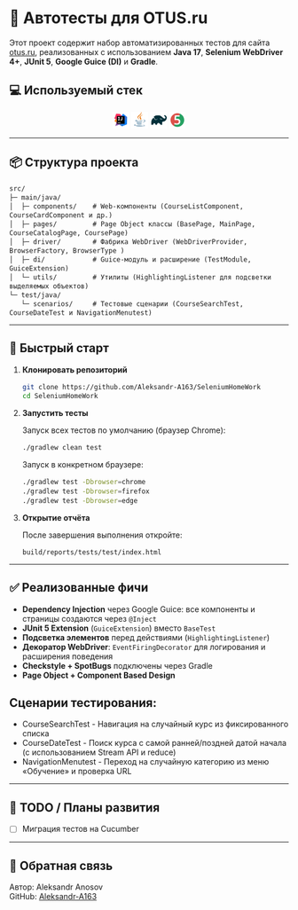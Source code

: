 # 🧪 Автотесты для OTUS.ru

Этот проект содержит набор автоматизированных тестов для сайта [otus.ru](https://otus.ru), реализованных с использованием **Java 17**, **Selenium WebDriver 4+**, **JUnit 5**, **Google Guice (DI)** и **Gradle**.

##  :computer: Используемый стек

<p align="center">
<a href="https://www.jetbrains.com/idea/"><img width="6%" title="IntelliJ IDEA" src="media/logo/Intelij_IDEA.svg"></a>
<a href="https://www.java.com/"><img width="6%" title="Java" src="media/logo/Java.svg"></a>
<a href="https://gradle.org/"><img width="6%" title="Gradle" src="media/logo/Gradle.svg"></a>
<a href="https://junit.org/junit5/"><img width="6%" title="JUnit5" src="media/logo/JUnit5.svg"></a>
</p>

---

## 📦 Структура проекта

```
src/
├─ main/java/
│  ├─ components/    # Web‑компоненты (CourseListComponent, CourseCardComponent и др.)
│  ├─ pages/         # Page Object классы (BasePage, MainPage, CourseCatalogPage, CoursePage)
│  ├─ driver/        # Фабрика WebDriver (WebDriverProvider, BrowserFactory, BrowserType )
│  ├─ di/            # Guice‑модуль и расширение (TestModule, GuiceExtension)
│  └─ utils/         # Утилиты (HighlightingListener для подсветки выделяемых объектов)
└─ test/java/
   └─ scenarios/     # Тестовые сценарии (CourseSearchTest, CourseDateTest и NavigationMenutest)
```

---

## 🚀 Быстрый старт

1. **Клонировать репозиторий**

   ```bash
   git clone https://github.com/Aleksandr-A163/SeleniumHomeWork
   cd SeleniumHomeWork
   ```

2. **Запустить тесты**

   Запуск всех тестов по умолчанию (браузер Chrome):

   ```bash
   ./gradlew clean test
   ```

   Запуск в конкретном браузере:

   ```bash
   ./gradlew test -Dbrowser=chrome
   ./gradlew test -Dbrowser=firefox
   ./gradlew test -Dbrowser=edge
   ```

3. **Открытие отчёта**

   После завершения выполнения откройте:

   ```
   build/reports/tests/test/index.html
   ```

---


## ✅ Реализованные фичи

- **Dependency Injection** через Google Guice: все компоненты и страницы создаются через `@Inject`
- **JUnit 5 Extension** (`GuiceExtension`) вместо `BaseTest`
- **Подсветка элементов** перед действиями (`HighlightingListener`)
- **Декоратор WebDriver**: `EventFiringDecorator` для логирования и расширения поведения
- **Checkstyle + SpotBugs** подключены через Gradle
- **Page Object + Component Based Design**

## Сценарии тестирования:

  - CourseSearchTest - Навигация на случайный курс из фиксированного списка
  - CourseDateTest - Поиск курса с самой ранней/поздней датой начала (с использованием Stream API и reduce)
  - NavigationMenutest - Переход на случайную категорию из меню «Обучение» и проверка URL

---

## 📌 TODO / Планы развития

- [ ] Миграция тестов на Cucumber


---

## 📧 Обратная связь

Автор: Aleksandr Anosov  
GitHub: [Aleksandr-A163](https://github.com/Aleksandr-A163)

